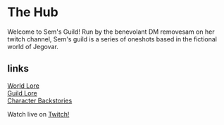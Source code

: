 # The Hub  
Welcome to Sem's Guild! Run by the benevolant DM removesam on her twitch channel, Sem's guild is a series of oneshots based in the fictional world of Jegovar.

## links
[World Lore](/semsguild/lore/world-lore)  
[Guild Lore](/semsguild/lore/guild-lore)  
[Character Backstories](/semsguild/character-backstories)  


Watch live on [Twitch!](https://www.twitch.tv/removesam)  
